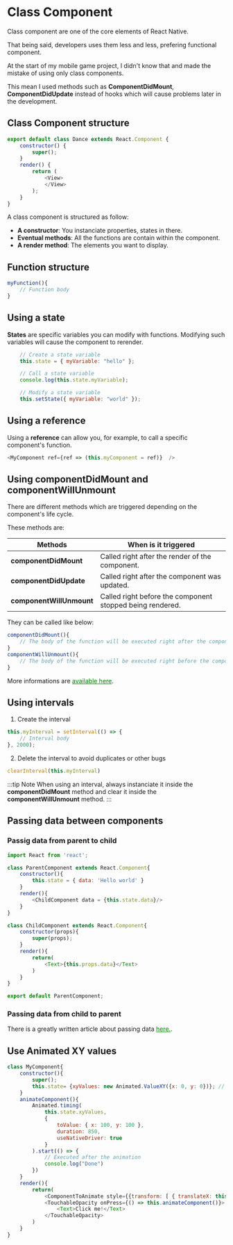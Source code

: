 # Class Component

Class component are one of the core elements of React Native.

That being said, developers uses them less and less, prefering functional component.

At the start of my mobile game project, I didn't know that and made the mistake of using only class components.

This mean I used methods such as **ComponentDidMount**, **ComponentDidUpdate** instead of hooks which will cause problems later in the development.

## Class Component structure

```js
export default class Dance extends React.Component {
    constructor() {
        super();
    }
    render() {
        return (
            <View>
            </View>
        );
    }
}
```

A class component is structured as follow:

* **A constructor**: You instanciate properties, states in there.
* **Eventual methods**: All the functions are contain within the component.
* **A render method**: The elements you want to display.

## Function structure

```js
myFunction(){
    // Function body
}
```

## Using a state

**States** are specific variables you can modify with functions. Modifying such variables will cause the component to rerender.

```js
    // Create a state variable
    this.state = { myVariable: "hello" };

    // Call a state variable
    console.log(this.state.myVariable);

    // Modify a state variable
    this.setState({ myVariable: "world" });
```

## Using a reference

Using a **reference** can allow you, for example, to call a specific component's function.

```js
<MyComponent ref={ref => (this.myComponent = ref)}  />
```

## Using componentDidMount and componentWillUnmount

There are different methods which are triggered depending on the component's life cycle.

These methods are:

| Methods | When is it triggered |
| ------- | -------------------- |
| **componentDidMount** | Called right after the render of the component. |
| **componentDidUpdate** | Called right after the component was updated.  |
| **componentWillUnmount** | Called right before the component stopped being rendered. |

They can be called like below:

```js
componentDidMount(){
    // The body of the function will be executed right after the component's render.
}
componentWillUnmount(){
    // The body of the function will be executed right before the component unmount.
}
```
More informations are <a href="https://fr.reactjs.org/docs/react-component.html#componentdidmount" style="color:green">available here</a>.

## Using intervals

1. Create the interval

```js
this.myInterval = setInterval(() => {
    // Interval body 
}, 2000);
```

2. Delete the interval to avoid duplicates or other bugs

```js
clearInterval(this.myInterval)
```

:::tip Note
When using an interval, always instanciate it inside the **componentDidMount** method and clear it inside the **componentWillUnmount** method.
:::

## Passing data between components

### Passig data from parent to child

```js
import React from 'react';

class ParentComponent extends React.Component{
    constructor(){
        this.state = { data: 'Hello world' }
    }
    render(){
        <ChildComponent data = {this.state.data}/>
    }
}

class ChildComponent extends React.Component{
    constructor(props){
        super(props);
    }
    render(){
        return(
            <Text>{this.props.data}</Text>
        )
    }
}

export default ParentComponent;
```

### Passing data from child to parent

There is a greatly written article about passing data <a href="https://medium.com/@jasminegump/passing-data-between-a-parent-and-child-in-react-deea2ec8e654" style="color:green">here.</a>.

## Use Animated XY values

```js
class MyComponent{
    constructor(){
        super();
        this.state= {xyValues: new Animated.ValueXY({x: 0, y: 0})}; // Instanciate the xyValues
    }
    animateComponent(){
        Animated.timing(
            this.state.xyValues,
            {
                toValue: { x: 100, y: 100 },
                duration: 850,
                useNativeDriver: true
            }
        ).start(() => {
            // Executed after the animation
            console.log("Done")
        })
    }
    render(){
        return(
            <ComponentToAnimate style={{transform: [ { translateX: this.state.xyValues.x }, { translateY: this.state.xyValues.y }] }}>
            <TouchableOpacity onPress={() => this.animateComponent()}>
                <Text>Click me!</Text>
            </TouchableOpacity>
        )
    }
}
```
